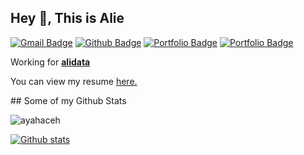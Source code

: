 ## Hey 👋, This is Alie
[![Gmail Badge](https://img.shields.io/badge/-razali.kpu@gmail.com-c14438?style=flat&logo=Gmail&logoColor=white&link=mailto:razali.kpu@gmail.com)](mailto:razali.kpu@gmail.com)
[![Github Badge](https://img.shields.io/badge/-ayahaceh-grey?style=flat&logo=github&logoColor=white&link=https://github.com/ayahaceh/)](https://www.github.com/ayahaceh/)
[![Portfolio Badge](https://img.shields.io/badge/portfolio-web-blue?style=flat&link=https://dialeksis.com/berita/sambut-digitalisasi-birokrasi-kip-kota-lhokseumawe-luncurkan-aplikasi-e-arsip/)](https://dialeksis.com/berita/sambut-digitalisasi-birokrasi-kip-kota-lhokseumawe-luncurkan-aplikasi-e-arsip/)
[![Portfolio Badge](https://img.shields.io/badge/portfolio-web-blue?style=flat&link=https://dialeksis.com/berita/sambut-digitalisasi-birokrasi-kip-kota-lhokseumawe-luncurkan-aplikasi-e-arsip/)](https://dialeksis.com/berita/sambut-digitalisasi-birokrasi-kip-kota-lhokseumawe-luncurkan-aplikasi-e-arsip/)

<p align='left'>Working for <a href='https://www.alidata.co.id/' target=_blank><strong>alidata</strong></a></p>
<p align='left'> You can view my resume <a href='https://bpkk.acehsingkilkab.go.id/bpkk-aceh-singkil-luncurkan-aplikasi-e-arsip/' target=_blank><u>here</u>.</a></p>
## Some of my Github Stats
<p align=left> <img src=https://komarev.com/ghpvc/?username=ayahaceh alt=ayahaceh /> </p>

[![Github stats](https://github-readme-stats.vercel.app/api?username=ayahaceh&show_icons=true&include_all_commits=true)](https://github.com/ayahaceh/github-readme-stats)
